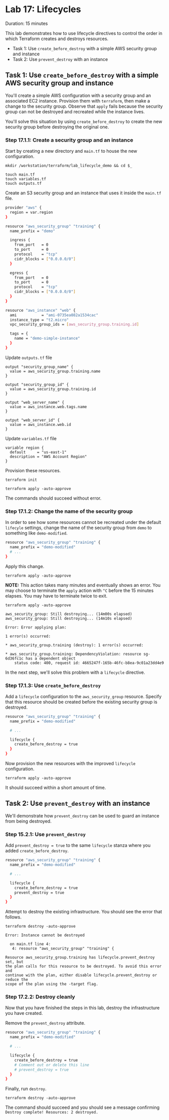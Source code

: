 # Lab 17: Lifecycles

Duration: 15 minutes

This lab demonstrates how to use lifecycle directives to control the order in which Terraform creates and destroys resources.

- Task 1: Use `create_before_destroy` with a simple AWS security group and instance
- Task 2: Use `prevent_destroy` with an instance

## Task 1: Use `create_before_destroy` with a simple AWS security group and instance

You'll create a simple AWS configuration with a security group and an associated EC2 instance. Provision them with `terraform`, then make a change to the security group. Observe that `apply` fails because the security group can not be destroyed and recreated while the instance lives.

You'll solve this situation by using `create_before_destroy` to create the new security group before destroying the original one.

### Step 17.1.1: Create a security group and an instance

Start by creating a new directory and `main.tf` to house the new configuration.

```shell
mkdir /workstation/terraform/lab_lifecycle_demo && cd $_
```

```shell
touch main.tf
touch variables.tf
touch outputs.tf
```

Create an S3 security group and an instance that uses it inside the `main.tf` file.

```bash
provider "aws" {
  region = var.region
}

resource "aws_security_group" "training" {
  name_prefix = "demo"

  ingress {
    from_port   = 0
    to_port     = 0
    protocol    = "tcp"
    cidr_blocks = ["0.0.0.0/0"]
  }

  egress {
    from_port   = 0
    to_port     = 0
    protocol    = "tcp"
    cidr_blocks = ["0.0.0.0/0"]
  }
}

resource "aws_instance" "web" {
  ami           = "ami-0735ea082a1534cac"
  instance_type = "t2.micro"
  vpc_security_group_ids = [aws_security_group.training.id]

  tags = {
    name = "demo-simple-instance"
  }
}
```

Update `outputs.tf` file

```hcl
output "security_group_name" {
  value = aws_security_group.training.name
}

output "security_group_id" {
  value = aws_security_group.training.id
}

output "web_server_name" {
  value = aws_instance.web.tags.name
}

output "web_server_id" {
  value = aws_instance.web.id
}
```

Update `variables.tf` file
```hcl
variable region {
  default     = "us-east-1"
  description = "AWS Account Region"
}
```

Provision these resources.

```shell
terraform init
```

```shell
terraform apply -auto-approve
```

The commands should succeed without error.

### Step 17.1.2: Change the name of the security group

In order to see how some resources cannot be recreated under the default `lifecyle` settings, change the name of the security group from `demo` to something like `demo-modified`.

```bash
resource "aws_security_group" "training" {
  name_prefix = "demo-modified"
  # ...
}
```

Apply this change.

```shell
terraform apply -auto-approve
```

**NOTE:** This action takes many minutes and eventually shows an error. You may choose to terminate the `apply` action with `^C` before the 15 minutes elapses. You may have to terminate twice to exit.

```shell
terraform apply -auto-approve
```

```
aws_security_group: Still destroying... (14m00s elapsed)
aws_security_group: Still destroying... (14m10s elapsed)

Error: Error applying plan:

1 error(s) occurred:

* aws_security_group.training (destroy): 1 error(s) occurred:

* aws_security_group.training: DependencyViolation: resource sg-6d36fc1c has a dependent object
	status code: 400, request id: 4665247f-165b-46fc-b8ea-9c01a23dd4e9
```

In the next step, we'll solve this problem with a `lifecycle` directive.

### Step 17.1.3: Use `create_before_destroy`

Add a `lifecycle` configuration to the `aws_security_group` resource. Specify that this resource should be created before the existing security group is destroyed.

```bash
resource "aws_security_group" "training" {
  name_prefix = "demo-modified"

  # ...

  lifecycle {
    create_before_destroy = true
  }
}
```

Now provision the new resources with the improved `lifecycle` configuration.

```shell
terraform apply -auto-approve
```

It should succeed within a short amount of time.

## Task 2: Use `prevent_destroy` with an instance

We'll demonstrate how `prevent_destroy` can be used to guard an instance from being destroyed.

### Step 15.2.1: Use `prevent_destroy`

Add `prevent_destroy = true` to the same `lifecycle` stanza where you added `create_before_destroy`.

```bash
resource "aws_security_group" "training" {
  name_prefix = "demo-modified"

  # ...

  lifecycle {
    create_before_destroy = true
    prevent_destroy = true
  }
}
```

Attempt to destroy the existing infrastructure. You should see the error that follows.

```shell
terraform destroy -auto-approve
```

```
Error: Instance cannot be destroyed

  on main.tf line 4:
   4: resource "aws_security_group" "training" {

Resource aws_security_group.training has lifecycle.prevent_destroy set, but
the plan calls for this resource to be destroyed. To avoid this error and
continue with the plan, either disable lifecycle.prevent_destroy or reduce the
scope of the plan using the -target flag.
```

### Step 17.2.2: Destroy cleanly

Now that you have finished the steps in this lab, destroy the infrastructure you have created.

Remove the `prevent_destroy` attribute.

```bash
resource "aws_security_group" "training" {
  name_prefix = "demo-modified"

  # ...

  lifecycle {
    create_before_destroy = true
    # Comment out or delete this line
    # prevent_destroy = true
  }
}
```

Finally, run `destroy`.

```shell
terraform destroy -auto-approve
```

The command should succeed and you should see a message confirming `Destroy complete! Resources: 2 destroyed.`
